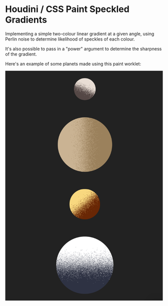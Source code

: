 # Houdini / CSS Paint Speckled Gradients

Implementing a simple two-colour linear gradient at a given angle, using Perlin noise to determine likelihood of speckles of each colour.

It's also possible to pass in a "power" argument to determine the sharpness of the gradient.

Here's an example of some planets made using this paint worklet:

![Print-style planet gradients](planets.png)
